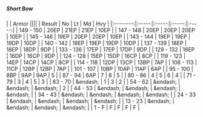 ##### Short Bow

|      | Armor ||||
| Result | No | Lt | Md | Hvy |
|:--------:|:-----:|:-----:|:-----:|:-----:|
| 149 - 150 | 20EP | 21EP | 21EP | 10EP |
| 147 - 148 | 20EP | 20EP | 20EP | 10EP |
| 145 - 146 | 19EP | 20EP | 20EP | 10EP |
| 143 - 144 | 19EP | 19EP | 19DP | 10DP |
| 140 - 142 | 18EP | 19EP | 19DP | 10DP |
| 137 - 139 | 18EP | 18EP | 18DP | 9DP |
| 133 - 136 | 17EP | 17EP | 17DP | 9DP |
| 129 - 132 | 16EP | 16DP | 16CP | 9DP |
| 124 - 128 | 15EP | 15DP | 16CP | 8CP |
| 119 - 123 | 14EP | 14CP | 14CP | 8CP |
| 114 - 118 | 12DP | 13CP | 13BP | 7AP |
| 108 - 113 | 11CP | 12BP | 12BP | 7AP |
| 101 - 107 | 10BP | 10AP | 11AP | 6AP |
| 95 - 100 | 8BP | 9AP | 9AP | 5 |
| 87 - 94 | 6AP | 7 | 8 | 5 |
| 80 - 86 | 4 | 5 | 6 | 4 |
| 71 - 79 | 3 | 4 | 5 | 3 |
| 63 - 70 | &endash;  | 1 | 3 | 2 |
| 54 - 62 | &endash;  | &endash;  | &endash;  | 2 |
| 44 - 53 | &endash;  | &endash;  | &endash;  | &endash;  |
| 34 - 43 | &endash;  | &endash;  | &endash;  | &endash;  |
| 24 - 33 | &endash;  | &endash;  | &endash;  | &endash;  |
| 13 - 23 | &endash;  | &endash;  | &endash;  | &endash;  |
| 1 - F | F | F | F | F |
